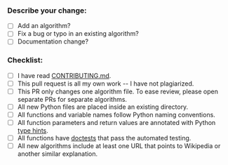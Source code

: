 ### Describe your change:

* [ ] Add an algorithm?
* [ ] Fix a bug or typo in an existing algorithm?
* [ ] Documentation change?

### Checklist:
* [ ] I have read [CONTRIBUTING.md](https://github.com/prasad-chavan1/python-algos/blob/master/CONTRIBUTING.md).
* [ ] This pull request is all my own work -- I have not plagiarized.
* [ ] This PR only changes one algorithm file.  To ease review, please open separate PRs for separate algorithms.
* [ ] All new Python files are placed inside an existing directory.
* [ ] All functions and variable names follow Python naming conventions.
* [ ] All function parameters and return values are annotated with Python [type hints](https://docs.python.org/3/library/typing.html).
* [ ] All functions have [doctests](https://docs.python.org/3/library/doctest.html) that pass the automated testing.
* [ ] All new algorithms include at least one URL that points to Wikipedia or another similar explanation.
